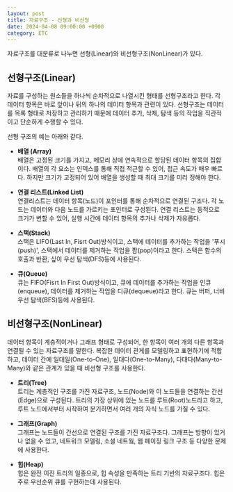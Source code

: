 ```yaml
---
layout: post
title: 자료구조 - 선형과 비선형
date: 2024-04-08 09:00:00 +0900
category: ETC
---
```


자료구조를 대분류로 나누면 선형(Linear)와 비선형구조(NonLinear)가 있다. 

## 선형구조(Linear)  

자료를 구성하는 원소들을 하나씩 순차적으로 나열시킨 형태를 선형구조라고 한다. 각 데이터 항목은 바로 앞이나 뒤의 하나의 데이터 항목과 관련이 있다. 선형구조는 데이터를 목록 형태로 저장하고 관리하기 때문에 데이터 추가, 삭제, 탐색 등의 작업을 직관적이고 단순하게 수행할 수 있다. 

선형 구조의 예는 아래와 같다.  

* **배열 (Array)**   
    배열은 고정된 크기를 가지고, 메모리 상에 연속적으로 할당된 데이터 항목의 집합이다. 배열의 각 요소는 인덱스를 통해 직접 적근할 수 있어, 접근 속도가 매우 빠르다. 하지만 크기가 고정되어 있어 배열을 생성할 때 최대 크기를 미리 정해야 한다.   

* **연결 리스트(Linked List)**  
    연결리스트는 데이터 항목(노드)이 포인터를 통해 순차적으로 연결된 구조다. 각 노드는 데이터와 다음 노드를 가르키는 포인터로 구성된다. 연결 리스트는 동적으로 크기가 변할 수 있어, 실행 시간에 데이터 항목의 추가나 삭제가 자유롭다. 

* **스택(Stack)**  
    스택은 LIFO(Last In, Fisrt Out)방식이고, 스택에 데이터를 추가하는 작업을 '푸시(push)', 스택에서 데이터를 제거하는 작업을 팝(pop)이라고 한다. 스택은 함수의 호출과 반환, 싶이 우선 탐색(DFS)등에 사용된다.  

* **큐(Queue)**  
    큐는 FIFO(Fisrt In First Out)방식이고, 큐에 데이터를 추가하는 작업을 인큐(enqueue), 데이터를 제거하는 작업을 디큐(dequeue)라고 한다. 큐는 버퍼, 너비 우선 탐색(BFS)등에 사용된다.   

## 비선형구조(NonLinear)  

데이터 항목이 계층적이거나 그래프 형태로 구성되어, 한 항목이 여러 개의 다른 항목과 연결될 수 있는 자료구조를 말한다. 복잡한 데이터 관게를 모델링하고 표현하기에 적합하고, 데이터 간에 일대일(One-to-One), 일대다(One-to-Many), 다대다(Many-to-Many)와 같은 관계가 있을 때 비선형 구조를 사용한다.  

* **트리(Tree)**  
    트리는 계층적인 구조를 가진 자료구조, 노드(Node)와 이 노드들을 연결하는 간선(Edge)으로 구성된다. 트리의 가장 상위에 있는 노드를 루트(Root)노드라고 하고, 루트 노드에서부터 시작하여 분기하면서 여러 개의 자식 노드를 가질 수 있다.  

* **그래프(Graph)**  
    그래프는 노드들이 간선으로 연결된 구조를 가진 자료구조다. 그래프는 방향이 있거나 없을 수 있고, 네트워크 모델링, 소셜 네트웤, 웹 페이징 링크 구조 등 다양한 문제에 사용한다.  

* **힙(Heap)**    
힙은 완전 이진 트리의 일종으로, 힙 속성을 만족하는 트리 기반의 자료구조다. 힙은 주로 우선순위 큐를 구현하는데 사용된다.  




